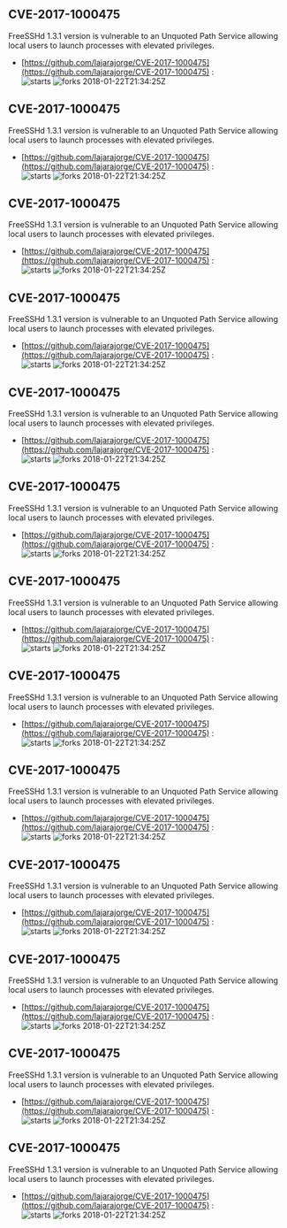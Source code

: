 ## CVE-2017-1000475
 FreeSSHd 1.3.1 version is vulnerable to an Unquoted Path Service allowing local users to launch processes with elevated privileges.

- [https://github.com/lajarajorge/CVE-2017-1000475](https://github.com/lajarajorge/CVE-2017-1000475) :  
![starts](https://img.shields.io/github/stars/lajarajorge/CVE-2017-1000475.svg) 
![forks](https://img.shields.io/github/forks/lajarajorge/CVE-2017-1000475.svg) 
2018-01-22T21:34:25Z

## CVE-2017-1000475
 FreeSSHd 1.3.1 version is vulnerable to an Unquoted Path Service allowing local users to launch processes with elevated privileges.

- [https://github.com/lajarajorge/CVE-2017-1000475](https://github.com/lajarajorge/CVE-2017-1000475) :  
![starts](https://img.shields.io/github/stars/lajarajorge/CVE-2017-1000475.svg) 
![forks](https://img.shields.io/github/forks/lajarajorge/CVE-2017-1000475.svg) 
2018-01-22T21:34:25Z

## CVE-2017-1000475
 FreeSSHd 1.3.1 version is vulnerable to an Unquoted Path Service allowing local users to launch processes with elevated privileges.

- [https://github.com/lajarajorge/CVE-2017-1000475](https://github.com/lajarajorge/CVE-2017-1000475) :  
![starts](https://img.shields.io/github/stars/lajarajorge/CVE-2017-1000475.svg) 
![forks](https://img.shields.io/github/forks/lajarajorge/CVE-2017-1000475.svg) 
2018-01-22T21:34:25Z

## CVE-2017-1000475
 FreeSSHd 1.3.1 version is vulnerable to an Unquoted Path Service allowing local users to launch processes with elevated privileges.

- [https://github.com/lajarajorge/CVE-2017-1000475](https://github.com/lajarajorge/CVE-2017-1000475) :  
![starts](https://img.shields.io/github/stars/lajarajorge/CVE-2017-1000475.svg) 
![forks](https://img.shields.io/github/forks/lajarajorge/CVE-2017-1000475.svg) 
2018-01-22T21:34:25Z

## CVE-2017-1000475
 FreeSSHd 1.3.1 version is vulnerable to an Unquoted Path Service allowing local users to launch processes with elevated privileges.

- [https://github.com/lajarajorge/CVE-2017-1000475](https://github.com/lajarajorge/CVE-2017-1000475) :  
![starts](https://img.shields.io/github/stars/lajarajorge/CVE-2017-1000475.svg) 
![forks](https://img.shields.io/github/forks/lajarajorge/CVE-2017-1000475.svg) 
2018-01-22T21:34:25Z

## CVE-2017-1000475
 FreeSSHd 1.3.1 version is vulnerable to an Unquoted Path Service allowing local users to launch processes with elevated privileges.

- [https://github.com/lajarajorge/CVE-2017-1000475](https://github.com/lajarajorge/CVE-2017-1000475) :  
![starts](https://img.shields.io/github/stars/lajarajorge/CVE-2017-1000475.svg) 
![forks](https://img.shields.io/github/forks/lajarajorge/CVE-2017-1000475.svg) 
2018-01-22T21:34:25Z

## CVE-2017-1000475
 FreeSSHd 1.3.1 version is vulnerable to an Unquoted Path Service allowing local users to launch processes with elevated privileges.

- [https://github.com/lajarajorge/CVE-2017-1000475](https://github.com/lajarajorge/CVE-2017-1000475) :  
![starts](https://img.shields.io/github/stars/lajarajorge/CVE-2017-1000475.svg) 
![forks](https://img.shields.io/github/forks/lajarajorge/CVE-2017-1000475.svg) 
2018-01-22T21:34:25Z

## CVE-2017-1000475
 FreeSSHd 1.3.1 version is vulnerable to an Unquoted Path Service allowing local users to launch processes with elevated privileges.

- [https://github.com/lajarajorge/CVE-2017-1000475](https://github.com/lajarajorge/CVE-2017-1000475) :  
![starts](https://img.shields.io/github/stars/lajarajorge/CVE-2017-1000475.svg) 
![forks](https://img.shields.io/github/forks/lajarajorge/CVE-2017-1000475.svg) 
2018-01-22T21:34:25Z

## CVE-2017-1000475
 FreeSSHd 1.3.1 version is vulnerable to an Unquoted Path Service allowing local users to launch processes with elevated privileges.

- [https://github.com/lajarajorge/CVE-2017-1000475](https://github.com/lajarajorge/CVE-2017-1000475) :  
![starts](https://img.shields.io/github/stars/lajarajorge/CVE-2017-1000475.svg) 
![forks](https://img.shields.io/github/forks/lajarajorge/CVE-2017-1000475.svg) 
2018-01-22T21:34:25Z

## CVE-2017-1000475
 FreeSSHd 1.3.1 version is vulnerable to an Unquoted Path Service allowing local users to launch processes with elevated privileges.

- [https://github.com/lajarajorge/CVE-2017-1000475](https://github.com/lajarajorge/CVE-2017-1000475) :  
![starts](https://img.shields.io/github/stars/lajarajorge/CVE-2017-1000475.svg) 
![forks](https://img.shields.io/github/forks/lajarajorge/CVE-2017-1000475.svg) 
2018-01-22T21:34:25Z

## CVE-2017-1000475
 FreeSSHd 1.3.1 version is vulnerable to an Unquoted Path Service allowing local users to launch processes with elevated privileges.

- [https://github.com/lajarajorge/CVE-2017-1000475](https://github.com/lajarajorge/CVE-2017-1000475) :  
![starts](https://img.shields.io/github/stars/lajarajorge/CVE-2017-1000475.svg) 
![forks](https://img.shields.io/github/forks/lajarajorge/CVE-2017-1000475.svg) 
2018-01-22T21:34:25Z

## CVE-2017-1000475
 FreeSSHd 1.3.1 version is vulnerable to an Unquoted Path Service allowing local users to launch processes with elevated privileges.

- [https://github.com/lajarajorge/CVE-2017-1000475](https://github.com/lajarajorge/CVE-2017-1000475) :  
![starts](https://img.shields.io/github/stars/lajarajorge/CVE-2017-1000475.svg) 
![forks](https://img.shields.io/github/forks/lajarajorge/CVE-2017-1000475.svg) 
2018-01-22T21:34:25Z

## CVE-2017-1000475
 FreeSSHd 1.3.1 version is vulnerable to an Unquoted Path Service allowing local users to launch processes with elevated privileges.

- [https://github.com/lajarajorge/CVE-2017-1000475](https://github.com/lajarajorge/CVE-2017-1000475) :  
![starts](https://img.shields.io/github/stars/lajarajorge/CVE-2017-1000475.svg) 
![forks](https://img.shields.io/github/forks/lajarajorge/CVE-2017-1000475.svg) 
2018-01-22T21:34:25Z

